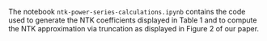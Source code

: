 The notebook `ntk-power-series-calculations.ipynb` contains the code used to generate the NTK coefficients displayed in Table 1
and to compute the NTK approximation via truncation as displayed in Figure 2 of our paper.
